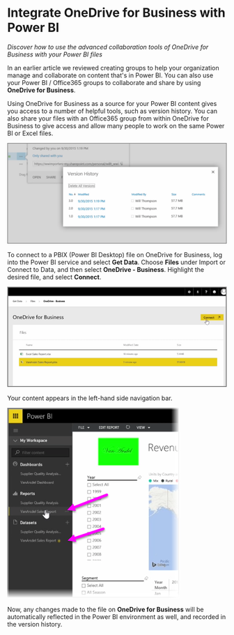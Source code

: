 <properties
   pageTitle="Integrate OneDrive for Business with Power BI"
   description="Easily collaborate with OneDrive for Business and Power BI files"
   services="powerbi"
   documentationCenter=""
   authors="davidiseminger"
   manager="mblythe"
   backup=""
   editor=""
   tags=""
   qualityFocus="no"
   qualityDate=""
   featuredVideoId="mxjakuVGgnU"
   featuredVideoThumb=""
   courseDuration="3m"/>

<tags
   ms.service="powerbi"
   ms.devlang="NA"
   ms.topic="article"
   ms.tgt_pltfrm="NA"
   ms.workload="powerbi"
   ms.date="06/22/2016"
   ms.author="davidi"/>

# Integrate OneDrive for Business with Power BI

*Discover how to use the advanced collaboration tools of OneDrive for Business with your Power BI files*

In an earlier article we reviewed creating groups to help your organization manage and collaborate on content that's in Power BI. You can also use your Power BI / Office365 groups to collaborate and share by using **OneDrive for Business**.

Using OneDrive for Business as a source for your Power BI content gives you access to a number of helpful tools, such as version history. You can also share your files with an Office365 group from within OneDrive for Business to give access and allow many people to work on the same Power BI or Excel files.

![](media/powerbi-learning-6-4a-integrate-onedrive-for-business/6-4a_1.png)

To connect to a PBIX (Power BI Desktop) file on OneDrive for Business, log into the Power BI service and select **Get Data**. Choose **Files** under Import or Connect to Data, and then select **OneDrive - Business**. Highlight the desired file, and select **Connect**.

![](media/powerbi-learning-6-4a-integrate-onedrive-for-business/6-4a_2.png)

Your content appears in the left-hand side navigation bar.

![](media/powerbi-learning-6-4a-integrate-onedrive-for-business/6-4a_3.png)

Now, any changes made to the file on **OneDrive for Business** will be automatically reflected in the Power BI environment as well, and recorded in the version history.
